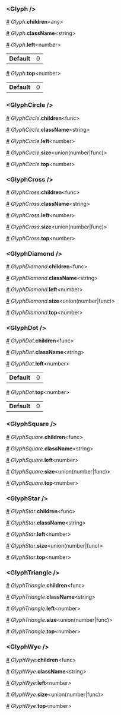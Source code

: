### &lt;Glyph /&gt;


<a name="Glyph__children" href="#Glyph__children">#</a> *Glyph*.**children**&lt;any&gt;  

<a name="Glyph__className" href="#Glyph__className">#</a> *Glyph*.**className**&lt;string&gt;  

<a name="Glyph__left" href="#Glyph__left">#</a> *Glyph*.**left**&lt;number&gt;  <table><tr><td><strong>Default</strong></td><td>0</td></td></table>

<a name="Glyph__top" href="#Glyph__top">#</a> *Glyph*.**top**&lt;number&gt;  <table><tr><td><strong>Default</strong></td><td>0</td></td></table>

### &lt;GlyphCircle /&gt;


<a name="GlyphCircle__children" href="#GlyphCircle__children">#</a> *GlyphCircle*.**children**&lt;func&gt;  

<a name="GlyphCircle__className" href="#GlyphCircle__className">#</a> *GlyphCircle*.**className**&lt;string&gt;  

<a name="GlyphCircle__left" href="#GlyphCircle__left">#</a> *GlyphCircle*.**left**&lt;number&gt;  

<a name="GlyphCircle__size" href="#GlyphCircle__size">#</a> *GlyphCircle*.**size**&lt;union(number|func)&gt;  

<a name="GlyphCircle__top" href="#GlyphCircle__top">#</a> *GlyphCircle*.**top**&lt;number&gt;  

### &lt;GlyphCross /&gt;


<a name="GlyphCross__children" href="#GlyphCross__children">#</a> *GlyphCross*.**children**&lt;func&gt;  

<a name="GlyphCross__className" href="#GlyphCross__className">#</a> *GlyphCross*.**className**&lt;string&gt;  

<a name="GlyphCross__left" href="#GlyphCross__left">#</a> *GlyphCross*.**left**&lt;number&gt;  

<a name="GlyphCross__size" href="#GlyphCross__size">#</a> *GlyphCross*.**size**&lt;union(number|func)&gt;  

<a name="GlyphCross__top" href="#GlyphCross__top">#</a> *GlyphCross*.**top**&lt;number&gt;  

### &lt;GlyphDiamond /&gt;


<a name="GlyphDiamond__children" href="#GlyphDiamond__children">#</a> *GlyphDiamond*.**children**&lt;func&gt;  

<a name="GlyphDiamond__className" href="#GlyphDiamond__className">#</a> *GlyphDiamond*.**className**&lt;string&gt;  

<a name="GlyphDiamond__left" href="#GlyphDiamond__left">#</a> *GlyphDiamond*.**left**&lt;number&gt;  

<a name="GlyphDiamond__size" href="#GlyphDiamond__size">#</a> *GlyphDiamond*.**size**&lt;union(number|func)&gt;  

<a name="GlyphDiamond__top" href="#GlyphDiamond__top">#</a> *GlyphDiamond*.**top**&lt;number&gt;  

### &lt;GlyphDot /&gt;


<a name="GlyphDot__children" href="#GlyphDot__children">#</a> *GlyphDot*.**children**&lt;func&gt;  

<a name="GlyphDot__className" href="#GlyphDot__className">#</a> *GlyphDot*.**className**&lt;string&gt;  

<a name="GlyphDot__left" href="#GlyphDot__left">#</a> *GlyphDot*.**left**&lt;number&gt;  <table><tr><td><strong>Default</strong></td><td>0</td></td></table>

<a name="GlyphDot__top" href="#GlyphDot__top">#</a> *GlyphDot*.**top**&lt;number&gt;  <table><tr><td><strong>Default</strong></td><td>0</td></td></table>

### &lt;GlyphSquare /&gt;


<a name="GlyphSquare__children" href="#GlyphSquare__children">#</a> *GlyphSquare*.**children**&lt;func&gt;  

<a name="GlyphSquare__className" href="#GlyphSquare__className">#</a> *GlyphSquare*.**className**&lt;string&gt;  

<a name="GlyphSquare__left" href="#GlyphSquare__left">#</a> *GlyphSquare*.**left**&lt;number&gt;  

<a name="GlyphSquare__size" href="#GlyphSquare__size">#</a> *GlyphSquare*.**size**&lt;union(number|func)&gt;  

<a name="GlyphSquare__top" href="#GlyphSquare__top">#</a> *GlyphSquare*.**top**&lt;number&gt;  

### &lt;GlyphStar /&gt;


<a name="GlyphStar__children" href="#GlyphStar__children">#</a> *GlyphStar*.**children**&lt;func&gt;  

<a name="GlyphStar__className" href="#GlyphStar__className">#</a> *GlyphStar*.**className**&lt;string&gt;  

<a name="GlyphStar__left" href="#GlyphStar__left">#</a> *GlyphStar*.**left**&lt;number&gt;  

<a name="GlyphStar__size" href="#GlyphStar__size">#</a> *GlyphStar*.**size**&lt;union(number|func)&gt;  

<a name="GlyphStar__top" href="#GlyphStar__top">#</a> *GlyphStar*.**top**&lt;number&gt;  

### &lt;GlyphTriangle /&gt;


<a name="GlyphTriangle__children" href="#GlyphTriangle__children">#</a> *GlyphTriangle*.**children**&lt;func&gt;  

<a name="GlyphTriangle__className" href="#GlyphTriangle__className">#</a> *GlyphTriangle*.**className**&lt;string&gt;  

<a name="GlyphTriangle__left" href="#GlyphTriangle__left">#</a> *GlyphTriangle*.**left**&lt;number&gt;  

<a name="GlyphTriangle__size" href="#GlyphTriangle__size">#</a> *GlyphTriangle*.**size**&lt;union(number|func)&gt;  

<a name="GlyphTriangle__top" href="#GlyphTriangle__top">#</a> *GlyphTriangle*.**top**&lt;number&gt;  

### &lt;GlyphWye /&gt;


<a name="GlyphWye__children" href="#GlyphWye__children">#</a> *GlyphWye*.**children**&lt;func&gt;  

<a name="GlyphWye__className" href="#GlyphWye__className">#</a> *GlyphWye*.**className**&lt;string&gt;  

<a name="GlyphWye__left" href="#GlyphWye__left">#</a> *GlyphWye*.**left**&lt;number&gt;  

<a name="GlyphWye__size" href="#GlyphWye__size">#</a> *GlyphWye*.**size**&lt;union(number|func)&gt;  

<a name="GlyphWye__top" href="#GlyphWye__top">#</a> *GlyphWye*.**top**&lt;number&gt;  
